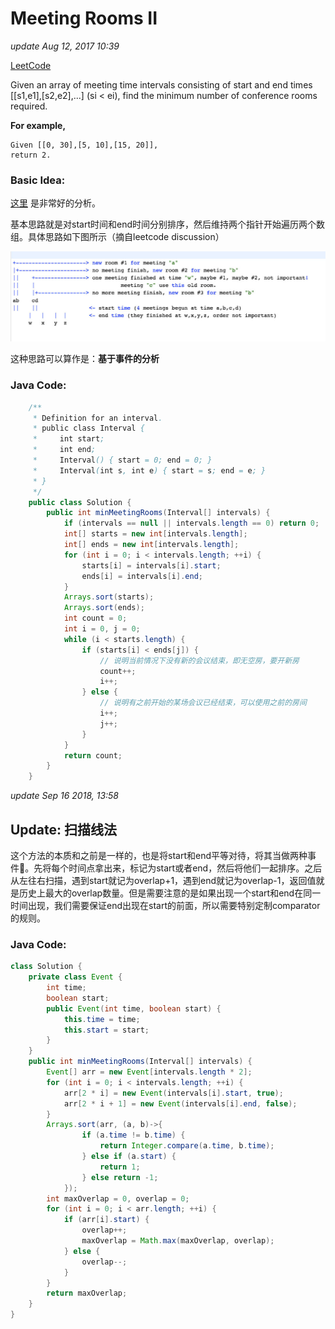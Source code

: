 # Meeting Rooms II

_update Aug 12, 2017 10:39_

[LeetCode](https://leetcode.com/problems/meeting-rooms-ii/description/)

Given an array of meeting time intervals consisting of start and end times \[\[s1,e1\],\[s2,e2\],...\] \(si &lt; ei\), find the minimum number of conference rooms required.

**For example,**

```text
Given [[0, 30],[5, 10],[15, 20]],
return 2.
```

### Basic Idea:

[这里](https://discuss.leetcode.com/topic/35253/explanation-of-super-easy-java-solution-beats-98-8-from-pinkfloyda/2) 是非常好的分析。

基本思路就是对start时间和end时间分别排序，然后维持两个指针开始遍历两个数组。具体思路如下图所示（摘自leetcode discussion）

![](../../.gitbook/assets/untitled-1%20%281%29%20%281%29%20%281%29.jpg)

这种思路可以算作是：**基于事件的分析**

### Java Code:

```java
    /**
     * Definition for an interval.
     * public class Interval {
     *     int start;
     *     int end;
     *     Interval() { start = 0; end = 0; }
     *     Interval(int s, int e) { start = s; end = e; }
     * }
     */
    public class Solution {
        public int minMeetingRooms(Interval[] intervals) {
            if (intervals == null || intervals.length == 0) return 0;
            int[] starts = new int[intervals.length];
            int[] ends = new int[intervals.length];
            for (int i = 0; i < intervals.length; ++i) {
                starts[i] = intervals[i].start;
                ends[i] = intervals[i].end;
            }
            Arrays.sort(starts);
            Arrays.sort(ends);
            int count = 0;
            int i = 0, j = 0;
            while (i < starts.length) {
                if (starts[i] < ends[j]) {
                    // 说明当前情况下没有新的会议结束，即无空房，要开新房
                    count++;
                    i++;
                } else {
                    // 说明有之前开始的某场会议已经结束，可以使用之前的房间
                    i++;
                    j++;
                }
            }
            return count;
        }
    }
```

_update Sep 16 2018, 13:58_

## Update: 扫描线法

这个方法的本质和之前是一样的，也是将start和end平等对待，将其当做两种事件。先将每个时间点拿出来，标记为start或者end，然后将他们一起排序。之后从左往右扫描，遇到start就记为overlap+1，遇到end就记为overlap-1，返回值就是历史上最大的overlap数量。但是需要注意的是如果出现一个start和end在同一时间出现，我们需要保证end出现在start的前面，所以需要特别定制comparator的规则。

### Java Code:

```java
class Solution {
    private class Event {
        int time;
        boolean start;
        public Event(int time, boolean start) {
            this.time = time;
            this.start = start;
        }
    }
    public int minMeetingRooms(Interval[] intervals) {
        Event[] arr = new Event[intervals.length * 2];
        for (int i = 0; i < intervals.length; ++i) {
            arr[2 * i] = new Event(intervals[i].start, true);
            arr[2 * i + 1] = new Event(intervals[i].end, false);
        }
        Arrays.sort(arr, (a, b)->{
                if (a.time != b.time) {
                    return Integer.compare(a.time, b.time);
                } else if (a.start) {
                    return 1;
                } else return -1;
            });
        int maxOverlap = 0, overlap = 0;
        for (int i = 0; i < arr.length; ++i) {
            if (arr[i].start) {
                overlap++;
                maxOverlap = Math.max(maxOverlap, overlap);
            } else {
                overlap--;
            }
        }
        return maxOverlap;
    }
}
```

